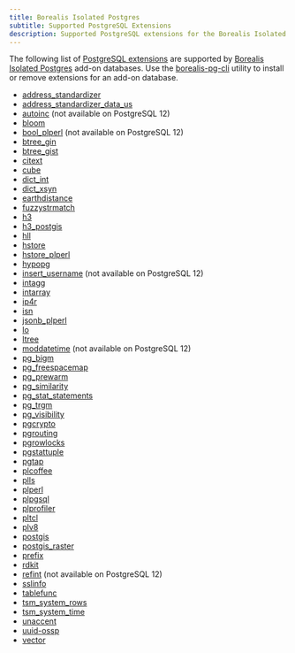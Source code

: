 ```yaml
---
title: Borealis Isolated Postgres
subtitle: Supported PostgreSQL Extensions
description: Supported PostgreSQL extensions for the Borealis Isolated Postgres add-on
---
```


The following list of [PostgreSQL extensions](https://www.postgresql.org/docs/15/extend-how.html) are supported by [Borealis Isolated Postgres](https://elements.heroku.com/addons/borealis-pg) add-on databases. Use the [borealis-pg-cli](https://www.npmjs.com/package/borealis-pg-cli) utility to install or remove extensions for an add-on database.

- [address_standardizer](https://postgis.net/docs/manual-3.3/Extras.html#Address_Standardizer)
- [address_standardizer_data_us](https://postgis.net/docs/manual-3.3/Extras.html#Address_Standardizer)
- [autoinc](https://www.postgresql.org/docs/15/contrib-spi.html#id-1.11.7.50.6) (not available on PostgreSQL 12)
- [bloom](https://www.postgresql.org/docs/15/bloom.html)
- [bool_plperl](https://www.postgresql.org/docs/15/plperl-funcs.html) (not available on PostgreSQL 12)
- [btree_gin](https://www.postgresql.org/docs/15/btree-gin.html)
- [btree_gist](https://www.postgresql.org/docs/15/btree-gist.html)
- [citext](https://www.postgresql.org/docs/15/citext.html)
- [cube](https://www.postgresql.org/docs/15/cube.html)
- [dict_int](https://www.postgresql.org/docs/15/dict-int.html)
- [dict_xsyn](https://www.postgresql.org/docs/15/dict-xsyn.html)
- [earthdistance](https://www.postgresql.org/docs/15/earthdistance.html)
- [fuzzystrmatch](https://www.postgresql.org/docs/15/fuzzystrmatch.html)
- [h3](https://github.com/zachasme/h3-pg/tree/v4.1.3)
- [h3_postgis](https://github.com/zachasme/h3-pg/tree/v4.1.3/h3_postgis)
- [hll](https://github.com/citusdata/postgresql-hll)
- [hstore](https://www.postgresql.org/docs/15/hstore.html)
- [hstore_plperl](https://www.postgresql.org/docs/15/hstore.html#id-1.11.7.27.11)
- [hypopg](https://github.com/HypoPG/hypopg/tree/1.4.0)
- [insert_username](https://www.postgresql.org/docs/15/contrib-spi.html#id-1.11.7.50.7) (not available on PostgreSQL 12)
- [intagg](https://www.postgresql.org/docs/15/intagg.html)
- [intarray](https://www.postgresql.org/docs/15/intarray.html)
- [ip4r](https://github.com/RhodiumToad/ip4r)
- [isn](https://www.postgresql.org/docs/15/isn.html)
- [jsonb_plperl](https://www.postgresql.org/docs/15/datatype-json.html#id-1.5.7.22.20)
- [lo](https://www.postgresql.org/docs/15/lo.html)
- [ltree](https://www.postgresql.org/docs/15/ltree.html)
- [moddatetime](https://www.postgresql.org/docs/15/contrib-spi.html#id-1.11.7.50.8) (not available on PostgreSQL 12)
- [pg_bigm](https://pgbigm.osdn.jp/pg_bigm_en-1-2.html)
- [pg_freespacemap](https://www.postgresql.org/docs/15/pgfreespacemap.html)
- [pg_prewarm](https://www.postgresql.org/docs/15/pgprewarm.html)
- [pg_similarity](https://github.com/eulerto/pg_similarity)
- [pg_stat_statements](https://www.postgresql.org/docs/15/pgstatstatements.html)
- [pg_trgm](https://www.postgresql.org/docs/15/pgtrgm.html)
- [pg_visibility](https://www.postgresql.org/docs/15/pgvisibility.html)
- [pgcrypto](https://www.postgresql.org/docs/15/pgcrypto.html)
- [pgrouting](https://docs.pgrouting.org/3.4/en/index.html)
- [pgrowlocks](https://www.postgresql.org/docs/15/pgrowlocks.html)
- [pgstattuple](https://www.postgresql.org/docs/15/pgstattuple.html)
- [pgtap](https://pgtap.org/)
- [plcoffee](https://github.com/plv8/plv8/blob/v3.1.6/doc/plv8.md#coffeescript-example)
- [plls](https://github.com/plv8/plv8/blob/v3.1.6/doc/plv8.md#livescript-example)
- [plperl](https://www.postgresql.org/docs/15/plperl.html)
- [plpgsql](https://www.postgresql.org/docs/15/plpgsql.html)
- [plprofiler](https://github.com/bigsql/plprofiler)
- [pltcl](https://www.postgresql.org/docs/15/pltcl.html)
- [plv8](https://github.com/plv8/plv8)
- [postgis](https://www.postgis.net/docs/manual-3.3/)
- [postgis_raster](https://www.postgis.net/docs/manual-3.3/using_raster_dataman.html)
- [prefix](https://github.com/dimitri/prefix)
- [rdkit](https://www.rdkit.org/docs/Cartridge.html)
- [refint](https://www.postgresql.org/docs/15/contrib-spi.html#id-1.11.7.50.5) (not available on PostgreSQL 12)
- [sslinfo](https://www.postgresql.org/docs/15/sslinfo.html)
- [tablefunc](https://www.postgresql.org/docs/15/tablefunc.html)
- [tsm_system_rows](https://www.postgresql.org/docs/15/tsm-system-rows.html)
- [tsm_system_time](https://www.postgresql.org/docs/15/tsm-system-time.html)
- [unaccent](https://www.postgresql.org/docs/15/unaccent.html)
- [uuid-ossp](https://www.postgresql.org/docs/15/uuid-ossp.html)
- [vector](https://github.com/pgvector/pgvector)
